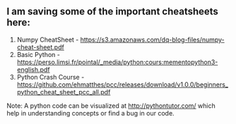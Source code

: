 
## I am saving some of the important cheatsheets here:
1. Numpy CheatSheet - https://s3.amazonaws.com/dq-blog-files/numpy-cheat-sheet.pdf
2. Basic Python - https://perso.limsi.fr/pointal/_media/python:cours:mementopython3-english.pdf
3. Python Crash Course - https://github.com/ehmatthes/pcc/releases/download/v1.0.0/beginners_python_cheat_sheet_pcc_all.pdf



Note: A python code can be visualized at http://pythontutor.com/ which help in understanding concepts or find a bug in our code.
